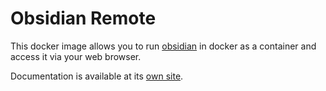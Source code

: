 # Obsidian Remote

This docker image allows you to run [obsidian](https://obsidian.md/) in docker as a container and access it via your web browser.

Documentation is available at its [own site](https://tquizzle.github.io/obsidian-remote/).

